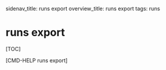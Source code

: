 sidenav_title: runs export
overview_title: runs export
tags: runs

# runs export

[TOC]

[CMD-HELP runs export]
